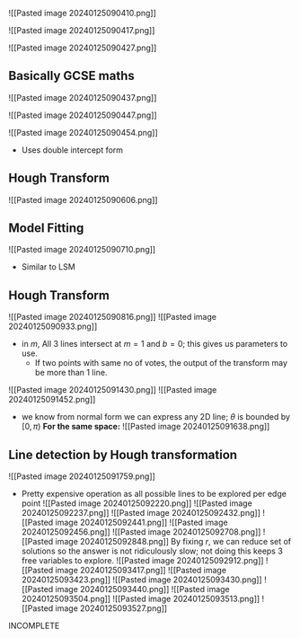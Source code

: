![[Pasted image 20240125090410.png]]

![[Pasted image 20240125090417.png]]

![[Pasted image 20240125090427.png]]
## Basically GCSE maths
![[Pasted image 20240125090437.png]]

![[Pasted image 20240125090447.png]]

![[Pasted image 20240125090454.png]]
- Uses double intercept form 
## Hough Transform
![[Pasted image 20240125090606.png]]
## Model Fitting
![[Pasted image 20240125090710.png]]
- Similar to LSM
## Hough Transform
![[Pasted image 20240125090816.png]]
![[Pasted image 20240125090933.png]]
- in $m$, All 3 lines intersect at $m = 1$ and $b = 0$; this gives us parameters to use. 
	- If two points with same no of votes, the output of the transform may be more than 1 line.

![[Pasted image 20240125091430.png]]
![[Pasted image 20240125091452.png]]
- we know from normal form we can express any 2D line; $\theta$  is bounded by $[0, \pi)$
**For the same space:**
![[Pasted image 20240125091638.png]]
## Line detection by Hough transformation
![[Pasted image 20240125091759.png]]
- Pretty expensive operation as all possible lines to be explored per edge point
![[Pasted image 20240125092220.png]]
![[Pasted image 20240125092237.png]]
![[Pasted image 20240125092432.png]]
![[Pasted image 20240125092441.png]]
![[Pasted image 20240125092456.png]]
![[Pasted image 20240125092708.png]]
![[Pasted image 20240125092848.png]]
By fixing $r$, we can reduce set of solutions so the answer is not ridiculously slow; not doing this keeps 3 free variables to explore.
![[Pasted image 20240125092912.png]]
![[Pasted image 20240125093417.png]]
![[Pasted image 20240125093423.png]]
![[Pasted image 20240125093430.png]]
![[Pasted image 20240125093440.png]]
![[Pasted image 20240125093504.png]]
![[Pasted image 20240125093513.png]]
![[Pasted image 20240125093527.png]]

INCOMPLETE